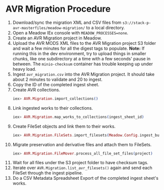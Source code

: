 # AVR Migration Procedure

1. Download/sync the migration XML and CSV files from `s3://stack-p-avr-masterfiles/meadow-migration/`
   to a local directory.
2. Open a Meadow IEx console with `MEADOW_PROCESSES=none`.
3. Create an AVR Migration project in Meadow.
4. Upload the AVR MODS XML files to the AVR Migration project S3 folder and wait a few
   minutes for all the digest tags to populate. **Note:** If running this in the dev environment,
   try to upload things in smaller chunks, like one subdirectory at a time with a few seconds'
   pause in between. The `minio-checksum` container has trouble keeping up under heavy load.
5. Ingest `avr_migration.csv` into the AVR Migration project. It should take about 2 minutes to 
   validate and 20 to ingest.
6. Copy the ID of the completed ingest sheet.
7. Create AVR collections.
   ```elixir
   iex> AVR.Migration.import_collections()
   ```
8. Link ingested works to their collections.
   ```elixir
   iex> AVR.Migration.map_works_to_collections(ingest_sheet_id)
   ```
9.  Create FileSet objects and link them to their works.
    ```elixir
    iex> AVR.Migration.FileSets.import_filesets(Meadow.Config.ingest_bucket(), Path.join([project.folder, "master_files"]))
    ```
10. Migrate preservation and derivative files and attach them to FileSets.
    ```elixir
    iex> AVR.Migration.FileMover.process_all_file_set_files(project)
    ```
11. Wait for all files under the S3 project folder to have checksum tags.
12. Iterate over `AVR.Migration.list_avr_filesets()` again and send each FileSet through the
    ingest pipeline.
13. Do a CSV Metadata Spreadsheet Export of the completed ingest sheet's works.
